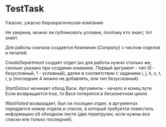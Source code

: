 # TestTask
Ужасно, ужасно бюрократическая компания

Не уверена, можно ли публиковать условие, поэтому кто знает, тот знает.

Для работы сначала создается Компания (*Company*) с числом отделов и печатей. 

*CreateDepartment* создает отдел (их для работы нужно столько же, сколько указано при создании комании).
Первый аргумент - тип (0 - безусловный, 1 - условный), далее в соответствии с заданием i, j, k, s, t, r, p (последние 4 можно не добавлять, ели тип безусловный).

*StartDetour* начинает обход Васи. Аргументы - начало и конец пути. Если возвращается true, то Вася потерялся в бесконечном цикле.

*WasVisited* возвращает, был ли посещен отдел, в аргументах передается номер отдела и список, в который требуется поместить информацию об обходном листе (две перегрузки, если нужны все списки или только последний).

